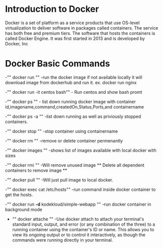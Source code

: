 # Introduction to Docker
Docker is a set of platform as a service products that use OS-level virtualization to deliver software in packages called containers. 
The service has both free and premium tiers. 
The software that hosts the containers is called Docker Engine.
It was first started in 2013 and is developed by Docker, Inc

# Docker Basic Commands
-"" docker run <imagename>""
	-run the docker image if not available locally it will download image from dockerhub and run it.
	ex. docker run nginx

-"" docker run -it centos bash""
	- Run centos and show bash promt

-"" docker ps ""
	- list down running docker image with container id,imagename,command,createdOn,Status,Ports,and containername

-"" docker ps -a ""
	-list down running as well as priviously stopped containers.

-"" docker stop <containername> ""
     -stop container using containername

-"" docker rm <containername> ""
	-remove or delete container permenantly

-"" docker images ""
	-shows list of images available with local docker with sizes

-"" docker rmi <imagename> ""
	-Will remove unused image ** Delete all dependent containers to remove image **

-"" docker pull <imagename> ""
	-Will just pull image to local docker.

-"" docker exec <containername> cat /etc/hosts""
	-run command inside docker container to get the hosts.

-"" docker run **-d** kodekloud/simple-webapp ""
	-run docker container in background mode

- "" docker attache <containerid> ""
	-Use docker attach to attach your terminal's standard input, output, and error (or any combination of the three) to a running container using the container's ID or name.
	 This allows you to view its ongoing output or to control it interactively, as though the commands were running directly in your terminal.


